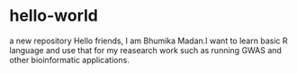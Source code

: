 # hello-world
a new repository
Hello friends,
I am Bhumika Madan.I want to learn basic R language and use that for my reasearch work such as running GWAS and other bioinformatic applications.
